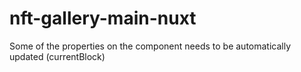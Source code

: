 # nft-gallery-main-nuxt
Some of the properties on the component needs to be automatically updated (currentBlock)
